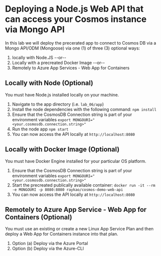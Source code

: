 # Deploying a Node.js Web API that can access your Cosmos instance via Mongo API

In this lab we will deploy the precerated app to connect to Cosmos DB via a Mongo API/ODM (Mongoose) via one (1) of three (3) optional ways:
1. locally with Node.JS --or--
2. Locally with a precreated Docker Image --or--
3. Remotely to Azure App Services - Web App for Containers

## Locally with Node (Optional)

You must have Node.js installed locally on your machine.

1. Navigate to the app directory (i.e. ```lab_06/app```)
2. Install the node dependencies with the following command: ```npm install```
3. Ensure that the CosmosDB Connection string is part of your environment variables ```export MONGOURI="<your.cosmosdb.connection.string>"```
4. Run the node app ```npm start```
5. You can now access the API locally at ```http://localhost:8080```

## Locally with Docker Image (Optional)

You must have Docker Engine installed for your particular OS platform.

1. Ensure that the CosmosDB Connection string is part of your environment variables ```export MONGOURI="<your.cosmosdb.connection.string>"```
2. Start the precreated publically available container: ```docker run -it --rm -e MONGOURI -p 8080:8080 raykao/cosmos-demo-web-api```
3. You can now access the API locally at ```http://localhost:8080```

## Remotely to Azure App Service - Web App for Containers (Optional)

You must use an existing or create a new Linux App Service Plan and then deploy a Web App for Containers instance into that plan.

1. Option (a) Deploy via the Azure Portal
1. Option (b) Deploy via the Azure-CLI